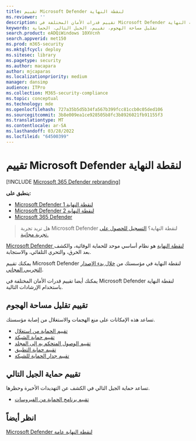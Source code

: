 ```yaml
---
title: تقييم Microsoft Defender لنقطة النهاية
ms.reviewer: ''
description: تقييم قدرات الأمان المختلفة في Microsoft Defender لنقطة النهاية.
keywords: تقليل مساحة الهجوم، تقييم، الجيل التالي، الحماية
search.product: eADQiWindows 10XVcnh
search.appverid: met150
ms.prod: m365-security
ms.mktglfcycl: deploy
ms.sitesec: library
ms.pagetype: security
ms.author: macapara
author: mjcaparas
ms.localizationpriority: medium
manager: dansimp
audience: ITPro
ms.collection: M365-security-compliance
ms.topic: conceptual
ms.technology: mde
ms.openlocfilehash: 727a35b5d5b34fa567b399fcc81ccb0c05ded106
ms.sourcegitcommit: 3b8e009ea1ce928505b8fc3b8926021fb91155f3
ms.translationtype: MT
ms.contentlocale: ar-SA
ms.lasthandoff: 03/28/2022
ms.locfileid: "64500399"
---
```

# <a name="evaluate-microsoft-defender-for-endpoint"></a>تقييم Microsoft Defender لنقطة النهاية 

[!INCLUDE [Microsoft 365 Defender rebranding](../../includes/microsoft-defender.md)]

**ينطبق على:**
- [Microsoft Defender لنقطة النهاية 1](https://go.microsoft.com/fwlink/?linkid=2154037)
- [Microsoft Defender لنقطة النهاية 2](https://go.microsoft.com/fwlink/?linkid=2154037)
- [Microsoft 365 Defender](https://go.microsoft.com/fwlink/?linkid=2118804)

> هل تريد تجربة Microsoft Defender لنقطة النهاية؟ [التسجيل للحصول على تجربة مجانية.](https://signup.microsoft.com/create-account/signup?products=7f379fee-c4f9-4278-b0a1-e4c8c2fcdf7e&ru=https://aka.ms/MDEp2OpenTrial?ocid=docs-wdatp-enablesiem-abovefoldlink)

[Microsoft Defender لنقطة النهاية](https://go.microsoft.com/fwlink/?linkid=2154037) هو نظام أساسي موحد للحماية الوقائية، والكشف بعد الخرق، والتحري التلقائي، والاستجابة.

يمكنك تقييم Microsoft Defender لنقطة النهاية في مؤسستك من [خلال بدء الإصدار التجريبي المجاني](https://signup.microsoft.com/create-account/signup?products=7f379fee-c4f9-4278-b0a1-e4c8c2fcdf7e&ru=https://aka.ms/MDEp2OpenTrial).

يمكنك أيضا تقييم قدرات الأمان المختلفة في Microsoft Defender لنقطة النهاية باستخدام الإرشادات التالية.

## <a name="evaluate-attack-surface-reduction"></a>تقييم تقليل مساحة الهجوم

تساعد هذه الإمكانات على منع الهجمات والاستغلال من إصابة مؤسستك.

- [تقييم الحماية من استغلال](./evaluate-exploit-protection.md)
- [تقييم حماية الشبكة](./evaluate-exploit-protection.md)
- [تقييم الوصول المتحكم به إلى المجلد](./evaluate-controlled-folder-access.md)
- [تقييم حماية التطبيق](/windows/security/threat-protection/microsoft-defender-application-guard/test-scenarios-md-app-guard)
- [تقييم جدار الحماية للشبكة](/windows/security/threat-protection/windows-firewall/evaluating-windows-firewall-with-advanced-security-design-examples)

## <a name="evaluate-next-generation-protection"></a>تقييم حماية الجيل التالي

تساعد حماية الجيل التالي في الكشف عن التهديدات الأخيرة وحظرها.

- [تقييم برنامج الحماية من الفيروسات](/windows/security/threat-protection/microsoft-defender-antivirus/evaluate-microsoft-defender-antivirus)

## <a name="see-also"></a>انظر أيضاً

[Microsoft Defender لنقطة النهاية عامة](microsoft-defender-endpoint.md)
